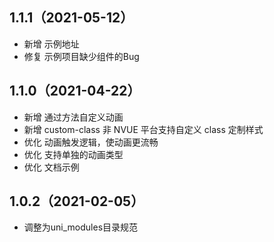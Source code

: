 ## 1.1.1（2021-05-12）
- 新增 示例地址
- 修复 示例项目缺少组件的Bug
## 1.1.0（2021-04-22）
- 新增 通过方法自定义动画
- 新增 custom-class 非 NVUE 平台支持自定义 class 定制样式
- 优化 动画触发逻辑，使动画更流畅
- 优化 支持单独的动画类型
- 优化 文档示例
## 1.0.2（2021-02-05）
- 调整为uni_modules目录规范
